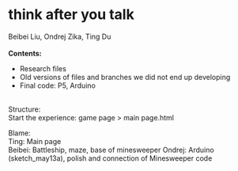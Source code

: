 # think after you talk
Beibei Liu, Ondrej Zika, Ting Du
<br>
<br>
<b>Contents:</b>
<ul>
    <li>Research files</li>
    <li>Old versions of files and branches we did not end up developing</li>
    <li>Final code: P5, Arduino</li>
</ul>
<br>
Structure:
<br>
Start the experience: game page > main page.html
<br>

Blame:
<br>
Ting: Main page
<br>
Beibei: Battleship, maze, base of minesweeper
<be>
Ondrej: Arduino (sketch_may13a), polish and connection of Minesweeper code
